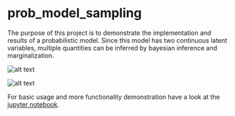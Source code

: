 # prob_model_sampling
The purpose of this project is to demonstrate the implementation and results of a probabilistic model.
Since this model has two continuous latent variables, multiple quantities can be inferred by bayesian inference and 
marginalization.

![alt text](https://github.com/jgwiese/prob_model_sampling/.msc/latent_w.png "Latent Space w exploration and Posteriors")

![alt text](https://github.com/jgwiese/prob_model_sampling/.msc/latent_z.png "Posteriors of z")

For basic usage and more functionality demonstration have a look at the 
[jupyter notebook](https://github.com/jgwiese/prob_model_sampling/blob/main/learning.ipynb).
